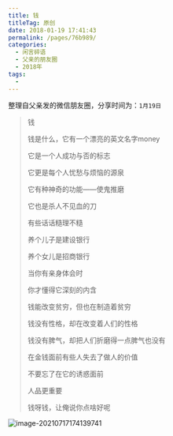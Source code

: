 ```yaml
---
title: 钱
titleTag: 原创
date: 2018-01-19 17:41:43
permalink: /pages/76b989/
categories:
  - 闲言碎语
  - 父亲的朋友圈
  - 2018年
tags:
  - 
---
```

整理自父亲发的微信朋友圈，分享时间为：`1月19日`

> 钱
>
> 钱是什么，它有一个漂亮的英文名字money
>
> 它是一个人成功与否的标志
>
> 
>
> 它更是每个人忧愁与烦恼的源泉
>
> 它有种神奇的功能——使鬼推磨
>
> 它也是杀人不见血的刀
>
> 有些话话糙理不糙
>
> 养个儿子是建设银行
>
> 养个女儿是招商银行
>
> 当你有亲身体会时
>
> 你才懂得它深刻的内含
>
> 
>
> 钱能改变贫穷，但也在制造着贫穷
>
> 钱没有性格，却在改变着人们的性格
>
> 钱没有脾气，却把人们折磨得一点脾气也没有
>
> 在金钱面前有些人失去了做人的价值
>
> 不要忘了在它的诱惑面前
>
> 人品更重要
>
> 钱呀钱，让俺说你点啥好呢

![image-20210717174139741](http://t.eryajf.net/imgs/2021/09/3dbdce34087fcdc4.jpg)